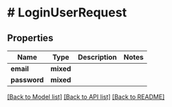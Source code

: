 # # LoginUserRequest

## Properties

Name | Type | Description | Notes
------------ | ------------- | ------------- | -------------
**email** | **mixed** |  |
**password** | **mixed** |  |

[[Back to Model list]](../../README.md#models) [[Back to API list]](../../README.md#endpoints) [[Back to README]](../../README.md)
